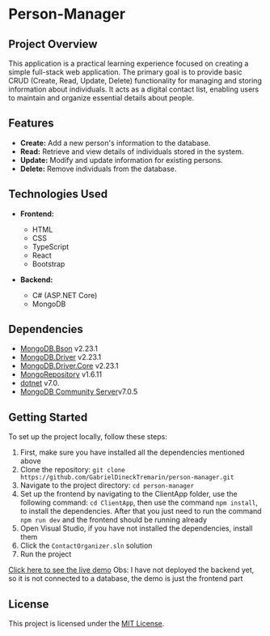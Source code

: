 # Person-Manager

## Project Overview

This application is a practical learning experience focused on creating a simple full-stack web application. The primary goal is to provide basic CRUD (Create, Read, Update, Delete) functionality for managing and storing information about individuals. It acts as a digital contact list, enabling users to maintain and organize essential details about people.

## Features

- **Create:** Add a new person's information to the database.
- **Read:** Retrieve and view details of individuals stored in the system.
- **Update:** Modify and update information for existing persons.
- **Delete:** Remove individuals from the database.

## Technologies Used

- **Frontend:**
  - HTML
  - CSS
  - TypeScript
  - React
  - Bootstrap

- **Backend:**
  - C# (ASP.NET Core)
  - MongoDB

## Dependencies
- [MongoDB.Bson](https://www.nuget.org/packages/MongoDB.Bson/) v2.23.1
- [MongoDB.Driver](https://www.nuget.org/packages/MongoDB.Driver/) v2.23.1
- [MongoDB.Driver.Core](https://www.nuget.org/packages/MongoDB.Driver.Core/) v2.23.1
- [MongoRepository](https://www.nuget.org/packages/MongoRepository/) v1.6.11
- [dotnet](https://dotnet.microsoft.com/download/dotnet) v7.0.
- [MongoDB Community Server](https://www.mongodb.com/try/download/community)v7.0.5

## Getting Started

To set up the project locally, follow these steps:

1. First, make sure you have installed all the dependencies mentioned above
2. Clone the repository: `git clone https://github.com/GabrielDineckTremarin/person-manager.git` <br>
3. Navigate to the project directory: `cd person-manager` <br>
4. Set up the frontend by navigating to the ClientApp folder, use the following command: `cd ClientApp`,
then use the command `npm install`, to install the dependencies. After that you just need to run the command `npm run dev` and the frontend should be running already
5. Open Visual Studio, if you have not installed the dependencies, install them
6. Click the `ContactOrganizer.sln` solution
7. Run the project

[Click here to see the live demo](https://contact-maganer-gdt.netlify.app/)
Obs: I have not deployed the backend yet, so it is not connected to a database, the demo is just the frontend part

## License

This project is licensed under the [MIT License](LICENSE.md).




